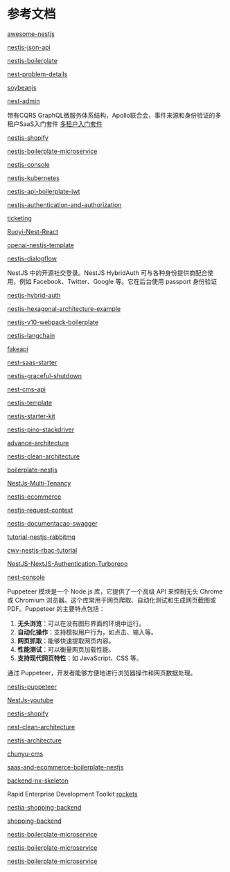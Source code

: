 # 参考文档

[awesome-nestjs](https://github.com/lvkunpeng/awesome-nestjs)

[nestjs-json-api](https://github.com/klerick/nestjs-json-api/tree/master)

[nestjs-boilerplate](https://vndevteam.github.io/nestjs-boilerplate/)

[nest-problem-details](https://github.com/Fcmam5/nest-problem-details)

[soybeanjs](https://github.com/soybeanjs)

[nest-admin](https://github.com/taozhi1010/nest-admin/tree/master)

带有CQRS GraphQL微服务体系结构，Apollo联合会，事件来源和身份验证的多租户SaaS入门套件
[多租户入门套件](https://github.com/juicycleff/ultimate-backend)

[nestjs-shopify](https://github.com/nestjs-shopify/nestjs-shopify?tab=readme-ov-file)

[nestjs-boilerplate-microservice](https://github.com/0xb4lamx/nestjs-boilerplate-microservice)

[nestjs-console](https://www.npmjs.com/package/nestjs-console)

[nestjs-kubernetes](https://github.com/svtslv/nestjs-kubernetes)

[nestjs-api-boilerplate-jwt](https://github.com/Tony133/nestjs-api-boilerplate-jwt)

[nestjs-authentication-and-authorization](https://github.com/anilahir/nestjs-authentication-and-authorization)

[ticketing](https://github.com/getlarge/ticketing)

[Ruoyi-Nest-React](https://github.com/PanamaHat123/Ruoyi-Nest-React)

[openai-nestjs-template](https://github.com/alexberce/openai-nestjs-template)

[nestjs-dialogflow](https://github.com/adrien2p/nestjs-dialogflow)

NestJS 中的开源社交登录。NestJS HybridAuth 可与各种身份提供商配合使用，例如 Facebook、Twitter、Google 等。它在后台使用 passport 身份验证

[nestjs-hybrid-auth](https://github.com/mjangir/nestjs-hybrid-auth)

[nestjs-hexagonal-architecture-example](https://github.com/AlbertHernandez/nestjs-hexagonal-architecture-example)

[nestjs-v10-webpack-boilerplate](https://github.dev/kenso312/nestjs-v10-webpack-boilerplate)

[nestjs-langchain](https://github.com/AbdullahDev0/nestjs-langchain)

[fakeapi](https://fakeapi.platzi.com/)

[nest-saas-starter](https://github.com/kodermax/nest-saas-starter)

[nestjs-graceful-shutdown](https://github.com/hienngm/nestjs-graceful-shutdown)

[nest-cms-api](https://github.com/LeoKun1231/nest-cms-api)

[nestjs-template](https://github.com/nangdie/nestjs-template)

[nestjs-starter-kit](https://github.com/rodion-arr/nestjs-starter-kit)

[nestjs-pino-stackdriver](https://github.com/PrestaShopCorp/nestjs-pino-stackdriver)

[advance-architecture](https://github.com/ngimdock/advance-architecture)

[nestjs-clean-architecture](https://github.com/peterkracik/nestjs-clean-architecture/tree/main)

[boilerplate-nestjs](https://github.com/vallettasoftware/boilerplate-nestjs)

[NestJs-Multi-Tenancy](https://github.com/charbelh3/NestJs-Multi-Tenancy)

[nestjs-ecommerce](https://github.com/henriqueweiand/nestjs-ecommerce?tab=readme-ov-file)

[nestjs-request-context](https://github.com/abonifacio/nestjs-request-context)

[nestjs-documentacao-swagger](https://github.com/FabricaDeSinapse/nestjs-documentacao-swagger)

[tutorial-nestjs-rabbitmq](https://github.com/jmaicaaan/tutorial-nestjs-rabbitmq)

[cwv-nestjs-rbac-tutorial](https://github.com/vladwulf/cwv-nestjs-rbac-tutorial)

[NestJS-NextJS-Authentication-Turborepo](https://github.com/vahid-nejad/NestJS-NextJS-Authentication-Turborepo)

[nest-console](https://github.com/squareboat/nest-console)

Puppeteer 模块是一个 Node.js 库，它提供了一个高级 API 来控制无头 Chrome 或 Chromium 浏览器。这个库常用于网页爬取、自动化测试和生成网页截图或 PDF。Puppeteer 的主要特点包括：

1. **无头浏览**：可以在没有图形界面的环境中运行。
2. **自动化操作**：支持模拟用户行为，如点击、输入等。
3. **网页抓取**：能够快速提取网页内容。
4. **性能测试**：可以衡量网页加载性能。
5. **支持现代网页特性**：如 JavaScript、CSS 等。

通过 Puppeteer，开发者能够方便地进行浏览器操作和网页数据处理。

[nestjs-puppeteer](https://github.com/oblakstudio/nestjs-puppeteer)

[NestJs-youtube](https://github.com/Rowadz/NestJs-youtube)

[nestjs-shopify](https://github.com/nestjs-shopify/example-nx-app)

[nest-clean-architecture](https://github.com/wesleey/nest-clean-architecture)

[nestjs-architecture](https://github.com/grishahovhanyan/nestjs-architecture)

[chunyu-cms](https://github.com/yinMrsir/chunyu-cms)

[saas-and-ecommerce-boilerplate-nestjs](https://github.com/FabriquetaDeSoftware/saas-and-ecommerce-boilerplate-nestjs)

[backend-nx-skeleton](https://github.com/diamirio/backend-nx-skeleton)

Rapid Enterprise Development Toolkit
[rockets](https://github.com/conceptadev/rockets)

[nestia-shopping-backend](https://nestia.io/docs/swagger/chat/)

[shopping-backend](https://github.com/samchon/shopping-backend?tab=readme-ov-file)

[nestjs-boilerplate-microservice](https://github.com/0xb4lamx/nestjs-boilerplate-microservice)

[nestjs-boilerplate-microservice](https://github.com/0xb4lamx/nestjs-boilerplate-microservice)

[nestjs-boilerplate-microservice](https://github.com/0xb4lamx/nestjs-boilerplate-microservice)
